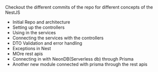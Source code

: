 Checkout the different commits of the repo 
for different concepts of the NestJS

- Initial Repo and architecture 
- Setting up the controllers
- Using in the services
- Connecting the services with the controllers 
- DTO Validation and error handling 
- Exceptions in Nest 
- MOre rest apis
- Connecting in with NeonDB(Serverless db) through Prisma 
- Another new module connected with prisma through the rest apis 